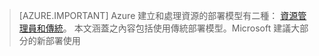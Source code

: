 > [AZURE.IMPORTANT] Azure 建立和處理資源的部署模型有二種：  [資源管理員和傳統](../resource-manager-deployment-model.md)。  本文涵蓋之內容包括使用傳統部署模型。Microsoft 建議大部分的新部署使用

<!------HONumber=Oct15_HO3-->
